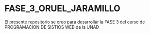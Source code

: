 # FASE_3_ORUEL_JARAMILLO
El presente repositorio se creo para desarrollar la FASE 3 del curso de PROGRAMACION DE SISTIOS WEB de la UNAD
